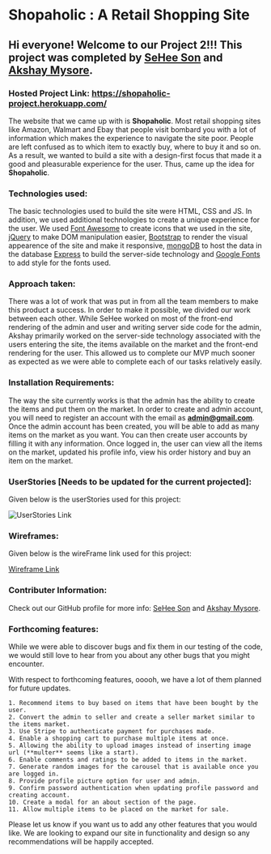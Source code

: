 # Shopaholic : A Retail Shopping Site

## Hi everyone! Welcome to our Project 2!!! This project was completed by [SeHee Son](https://git.generalassemb.ly/seheesf88) and [Akshay Mysore](https://git.generalassemb.ly/AkshayMysore).



### Hosted Project Link: https://shopaholic-project.herokuapp.com/

The website that we came up with is **Shopaholic**. Most retail shopping sites like Amazon, Walmart and Ebay that people visit bombard you with a lot of information which makes the experience to navigate the site poor. People are left confused as to which item to exactly buy, where to buy it and so on. As a result, we wanted to build a site with a design-first focus that made it a good and pleasurable experience for the user. Thus, came up the idea for **Shopaholic**.  


### Technologies used:

The basic technologies used to build the site were HTML, CSS and JS. In addition, we used additional technologies to create a unique experience for the user. We used [Font Awesome](https://fontawesome.com/) to create icons that we used in the site, [jQuery](https://jquery.com/) to make DOM manipulation easier, [Bootstrap](https://getbootstrap.com/) to render the visual appearence of the site and make it responsive, [mongoDB](https://www.mongodb.com/) to host the data in the database [Express](https://expressjs.com/) to build the server-side technology and [Google Fonts](https://fonts.google.com/) to add style for the fonts used.  

### Approach taken:

There was a lot of work that was put in from all the team members to make this product a success. In order to make it possible, we divided our work between each other. While SeHee worked on most of the front-end rendering of the admin and user and writing server side code for the admin, Akshay primarily worked on the server-side technology associated with the users entering the site, the items available on the market and the front-end rendering for the user. This allowed us to complete our MVP much sooner as expected as we were able to complete each of our tasks relatively easily.

### Installation Requirements:

The way the site currently works is that the admin has the ability to create the items and put them on the market. In order to create and admin account, you will need to register an account with the email as **admin@gmail.com**. Once the admin account has been created, you will be able to add as many items on the market as you want. You can then create user accounts by filling it with any information. Once logged in, the user can view all the items on the market, updated his profile info, view his order history and buy an item on the market. 

### UserStories [Needs to be updated for the current projected]:

Given below is the userStories used for this project:

![UserStories Link](https://git.generalassemb.ly/AkshayMysore/Project-2/blob/master/public/extra/userStories.png) 

### Wireframes:

Given below is the wireFrame link used for this project:

[Wireframe Link](https://app.moqups.com/seheesf88@gmail.com/gsDUXUNawe/edit/page/a86e37c26)


### Contributer Information:

Check out our GitHub profile for more info: [SeHee Son](https://git.generalassemb.ly/seheesf88) and [Akshay Mysore](https://git.generalassemb.ly/AkshayMysore).



### Forthcoming features:

While we were able to discover bugs and fix them in our testing of the code, we would still love to hear from you about any other bugs that you might encounter.

With respect to forthcoming features, ooooh, we have a lot of them planned for future updates. 

	1. Recommend items to buy based on items that have been bought by the user.
	2. Convert the admin to seller and create a seller market similar to the items market.
	3. Use Stripe to authenticate payment for purchases made.
	4. Enable a shopping cart to purchase multiple items at once.
	5. Allowing the ability to upload images instead of inserting image url (**multer** seems like a start).
	6. Enable comments and ratings to be added to items in the market.
	7. Generate random images for the carousel that is available once you are logged in.
	8. Provide profile picture option for user and admin. 
	9. Confirm password authentication when updating profile password and creating account.
	10. Create a modal for an about section of the page.
	11. Allow multiple items to be placed on the market for sale.

Please let us know if you want us to add any other features that you would like. We are looking to expand our site in functionality and design so any recommendations will be happily accepted.
